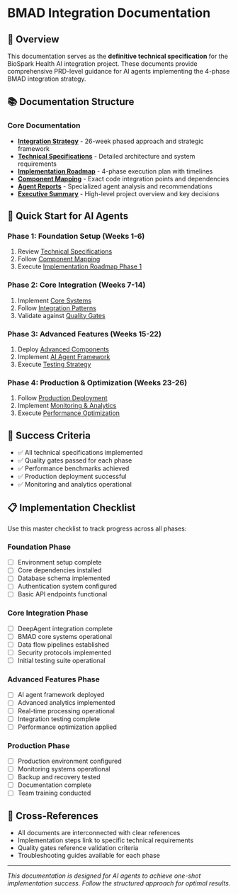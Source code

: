 
# BMAD Integration Documentation

## 🎯 Overview
This documentation serves as the **definitive technical specification** for the BioSpark Health AI integration project. These documents provide comprehensive PRD-level guidance for AI agents implementing the 4-phase BMAD integration strategy.

## 📚 Documentation Structure

### Core Documentation
- **[Integration Strategy](./integration-strategy/README.md)** - 26-week phased approach and strategic framework
- **[Technical Specifications](./technical-specs/README.md)** - Detailed architecture and system requirements
- **[Implementation Roadmap](./implementation/README.md)** - 4-phase execution plan with timelines
- **[Component Mapping](./component-mapping/README.md)** - Exact code integration points and dependencies
- **[Agent Reports](./agent-reports/README.md)** - Specialized agent analysis and recommendations
- **[Executive Summary](./executive-summary.md)** - High-level project overview and key decisions

## 🚀 Quick Start for AI Agents

### Phase 1: Foundation Setup (Weeks 1-6)
1. Review [Technical Specifications](./technical-specs/architecture-analysis.md)
2. Follow [Component Mapping](./component-mapping/integration-points.md)
3. Execute [Implementation Roadmap Phase 1](./implementation/phase-1-foundation.md)

### Phase 2: Core Integration (Weeks 7-14)
1. Implement [Core Systems](./implementation/phase-2-core.md)
2. Follow [Integration Patterns](./technical-specs/integration-patterns.md)
3. Validate against [Quality Gates](./implementation/quality-gates.md)

### Phase 3: Advanced Features (Weeks 15-22)
1. Deploy [Advanced Components](./implementation/phase-3-advanced.md)
2. Implement [AI Agent Framework](./technical-specs/agent-framework.md)
3. Execute [Testing Strategy](./implementation/testing-strategy.md)

### Phase 4: Production & Optimization (Weeks 23-26)
1. Follow [Production Deployment](./implementation/phase-4-production.md)
2. Implement [Monitoring & Analytics](./technical-specs/monitoring.md)
3. Execute [Performance Optimization](./implementation/optimization.md)

## 🎯 Success Criteria
- ✅ All technical specifications implemented
- ✅ Quality gates passed for each phase
- ✅ Performance benchmarks achieved
- ✅ Production deployment successful
- ✅ Monitoring and analytics operational

## 📋 Implementation Checklist
Use this master checklist to track progress across all phases:

### Foundation Phase
- [ ] Environment setup complete
- [ ] Core dependencies installed
- [ ] Database schema implemented
- [ ] Authentication system configured
- [ ] Basic API endpoints functional

### Core Integration Phase
- [ ] DeepAgent integration complete
- [ ] BMAD core systems operational
- [ ] Data flow pipelines established
- [ ] Security protocols implemented
- [ ] Initial testing suite operational

### Advanced Features Phase
- [ ] AI agent framework deployed
- [ ] Advanced analytics implemented
- [ ] Real-time processing operational
- [ ] Integration testing complete
- [ ] Performance optimization applied

### Production Phase
- [ ] Production environment configured
- [ ] Monitoring systems operational
- [ ] Backup and recovery tested
- [ ] Documentation complete
- [ ] Team training conducted

## 🔗 Cross-References
- All documents are interconnected with clear references
- Implementation steps link to specific technical requirements
- Quality gates reference validation criteria
- Troubleshooting guides available for each phase

---
*This documentation is designed for AI agents to achieve one-shot implementation success. Follow the structured approach for optimal results.*

